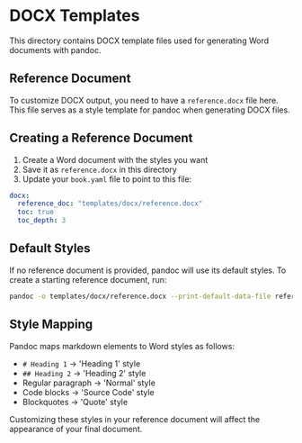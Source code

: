 # DOCX Templates

This directory contains DOCX template files used for generating Word documents with pandoc.

## Reference Document

To customize DOCX output, you need to have a `reference.docx` file here. This file serves as a style template for pandoc when generating DOCX files.

## Creating a Reference Document

1. Create a Word document with the styles you want
2. Save it as `reference.docx` in this directory
3. Update your `book.yaml` file to point to this file:

```yaml
docx:
  reference_doc: "templates/docx/reference.docx"
  toc: true
  toc_depth: 3
```

## Default Styles

If no reference document is provided, pandoc will use its default styles. To create a starting reference document, run:

```bash
pandoc -o templates/docx/reference.docx --print-default-data-file reference.docx
```

## Style Mapping

Pandoc maps markdown elements to Word styles as follows:

- `# Heading 1` → 'Heading 1' style
- `## Heading 2` → 'Heading 2' style
- Regular paragraph → 'Normal' style
- Code blocks → 'Source Code' style
- Blockquotes → 'Quote' style

Customizing these styles in your reference document will affect the appearance of your final document.